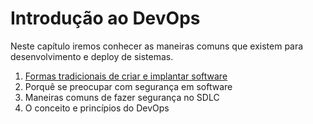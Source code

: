 # Introdução ao DevOps

Neste capítulo iremos conhecer as maneiras comuns que existem para desenvolvimento e deploy de sistemas.

1. [Formas tradicionais de criar e implantar software](/formas-tradicionais-de-criar-e-implantar-software.md)
1. Porquê se preocupar com segurança em software
1. Maneiras comuns de fazer segurança no SDLC
1. O conceito e princípios do DevOps